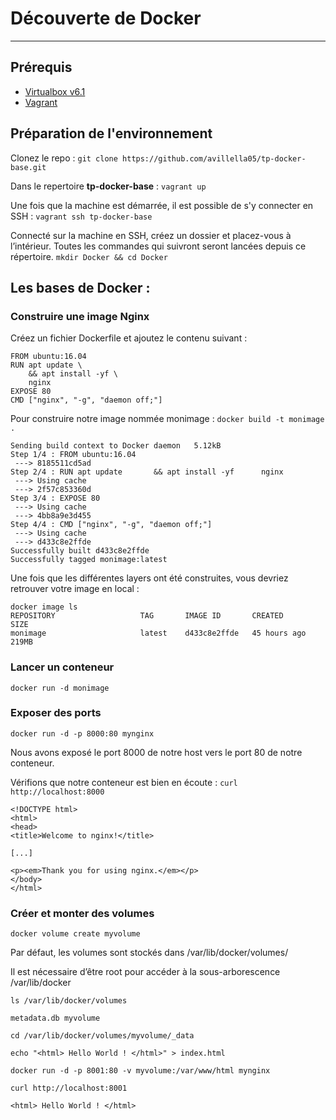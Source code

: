 # Découverte de Docker
*** 

## Prérequis 
* [Virtualbox v6.1](https://www.virtualbox.org/wiki/Downloads)
* [Vagrant](https://www.vagrantup.com/downloads)

## Préparation de l'environnement
Clonez le repo :
`git clone https://github.com/avillella05/tp-docker-base.git`

Dans le repertoire **tp-docker-base** :
`vagrant up`

Une fois que la machine est démarrée, il est possible de s'y connecter en SSH : 
`vagrant ssh tp-docker-base`

Connecté sur la machine en SSH, créez un dossier et placez-vous à l’intérieur. Toutes les commandes qui suivront seront lancées depuis ce répertoire.
`mkdir Docker && cd Docker`

## Les bases de Docker :
### Construire une image Nginx


Créez un fichier Dockerfile et ajoutez le contenu suivant : 

```
FROM ubuntu:16.04
RUN apt update \
	&& apt install -yf \
	nginx
EXPOSE 80
CMD ["nginx", "-g", "daemon off;"]
```

Pour construire notre image nommée monimage :
`docker build -t monimage .`
```
Sending build context to Docker daemon   5.12kB
Step 1/4 : FROM ubuntu:16.04
 ---> 8185511cd5ad
Step 2/4 : RUN apt update       && apt install -yf      nginx
 ---> Using cache
 ---> 2f57c853360d
Step 3/4 : EXPOSE 80
 ---> Using cache
 ---> 4bb8a9e3d455
Step 4/4 : CMD ["nginx", "-g", "daemon off;"]
 ---> Using cache
 ---> d433c8e2ffde
Successfully built d433c8e2ffde
Successfully tagged monimage:latest
```

Une fois que les différentes layers ont été construites, vous devriez retrouver votre image en local :
```
docker image ls
REPOSITORY                   TAG       IMAGE ID       CREATED         SIZE
monimage                     latest    d433c8e2ffde   45 hours ago    219MB
```

### Lancer un conteneur 
`docker run -d monimage`

### Exposer des ports
`docker run -d -p 8000:80 mynginx`

Nous avons exposé le port 8000 de notre host vers le port 80 de notre conteneur.

Vérifions que notre conteneur est bien en écoute :
`curl http://localhost:8000`

```
<!DOCTYPE html>
<html>
<head>
<title>Welcome to nginx!</title>

[...]

<p><em>Thank you for using nginx.</em></p>
</body>
</html>
```

### Créer et monter des volumes
`docker volume create myvolume`

Par défaut, les volumes sont stockés dans /var/lib/docker/volumes/

Il est nécessaire d’être root pour accéder à la sous-arborescence /var/lib/docker

`ls /var/lib/docker/volumes`

```
metadata.db myvolume
```

`cd /var/lib/docker/volumes/myvolume/_data`

`echo "<html> Hello World ! </html>" > index.html`

`docker run -d -p 8001:80 -v myvolume:/var/www/html mynginx`

`curl http://localhost:8001`

```
<html> Hello World ! </html>
```
